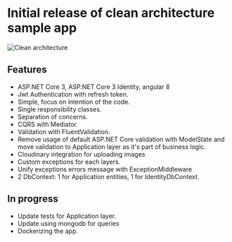 # Initial release of clean architecture sample app

<img src="https://serving.photos.photobox.com/3047955071e2f47a1e3c1140fb2f279d5472e04913a6d9fa7b7ed858bcf5ed415020f202.jpg"
     alt="Clean architecture" />

## Features

- ASP.NET Core 3, ASP.NET Core 3 Identity, angular 8
- Jwt Authentication with refresh token.
- Simple, focus on intention of the code.
- Single responsibility classes.
- Separation of concerns.
- CQRS with Mediator.
- Validation with FluentValidation.
- Remove usage of default ASP.NET Core validation with ModelState and move validation to Application layer as it's part of business logic.
- Cloudinary integration for uploading images
- Custom exceptions for each layers.
- Unify exceptions errors message with ExceptionMiddleware
- 2 DbContext: 1 for Application entities, 1 for IdentityDbContext.

## In progress

- Update tests for Application layer.
- Update using mongodb for queries
- Dockerizing the app.
